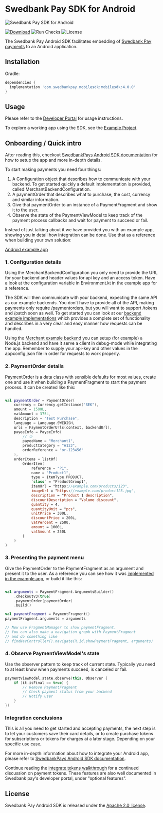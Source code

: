 # Swedbank Pay SDK for Android

![Swedbank Pay SDK for Android][opengraph-image]

[![Download][download-badge]][download-link]
![Run Checks][tests-badge]
![License][license-badge]

The Swedbank Pay Android SDK facilitates embedding of [Swedbank Pay payments](https://developer.swedbankpay.com/) to an Android application.

## Installation

Gradle:
```gradle
dependencies {
  implementation 'com.swedbankpay.mobilesdk:mobilesdk:4.0.0'
}
```

## Usage

Please refer to the [Developer Portal](https://developer.swedbankpay.com/modules-sdks/mobile-sdk/) for usage instructions.

To explore a working app using the SDK, see the [Example Project](https://github.com/SwedbankPay/swedbank-pay-sdk-android-example-app).

## Onboarding / Quick intro

After reading this, checkout [SwedbankPays Android SDK documentation][android-sdk-docs] for how to setup the app and more in-depth details.

To start making payments you need four things:

1.  A Configuration object that describes how to communicate with your backend. To get started quickly a default implementation is provided, called MerchantBackendConfiguration.
2.  A paymentOrder that describes what to purchase, the cost, currency and similar information.
3.  Give that paymentOrder to an instance of a PaymentFragment and show it to the user.
4.  Observe the state of the PaymentViewModel to keep track of the payment process callbacks and wait for payment to succeed or fail.

Instead of just talking about it we have provided you with an example app, showing you in detail how integration can be done. Use that as a reference when building your own solution:

[Android example app][example-app]

### 1. Configuration details

Using the MerchantBackendConfiguration you only need to provide the URL for your backend and header values for api key and an access token. Have a look at the configuration variable in [Environment.kt][environment-config] in the example app for a reference.

The SDK will then communicate with your backend, expecting the same API as our example backends. You don't have to provide all of the API, making payments only require /paymentorders, but you will want to support /tokens and /patch soon as well. To get started you can look at our [backend example implementations][merchant_backend] which provides a complete set of functionality and describes in a very clear and easy manner how requests can be handled.

Using the [Merchant example backend][merchant_backend] you can setup (for example) a Node.js backend and have it serve a client in debug-mode while integrating the app. Remember to supply your api-key and other values in the appconfig.json file in order for requests to work properly.

### 2. PaymentOrder details

PaymentOrder is a data class with sensible defaults for most values, create one and use it when building a PaymentFragment to start the payment process. It can be created like this:

``` Kotlin

val paymentOrder = PaymentOrder(
    currency = Currency.getInstance("SEK"),
    amount = 1500L,
    vatAmount = 375L,
    description = "Test Purchase",
    language = Language.SWEDISH,
    urls = PaymentOrderUrls(context, backendUrl),
    payeeInfo = PayeeInfo(
        // ①
        payeeName = "Merchant1",
        productCategory = "A123",
        orderReference = "or-123456"
    ),
    orderItems = listOf(
        OrderItem(
            reference = "P1",
            name = "Product1",
            type = ItemType.PRODUCT,
            `class` = "ProductGroup1",
            itemUrl = "https://example.com/products/123",
            imageUrl = "https://example.com/product123.jpg",
            description = "Product 1 description",
            discountDescription = "Volume discount",
            quantity = 4,
            quantityUnit = "pcs",
            unitPrice = 300L,
            discountPrice = 200L,
            vatPercent = 2500,
            amount = 1000L,
            vatAmount = 250L
        )
    )
)

```

### 3. Presenting the payment menu

Give the PaymentOrder to the PaymentFragment as an argument and present it to the user. As a reference you can see how it was [implemented in the example app][payment-fragment-builder], or build it like this:

``` Kotlin

val arguments = PaymentFragment.ArgumentsBuilder()
    .checkoutV3(true)
    .paymentOrder(paymentOrder)
    .build()

val paymentFragment = PaymentFragment()
paymentFragment.arguments = arguments

// Now use FragmentManager to show paymentFragment.
// You can also make a navigation graph with PaymentFragment
// and do something like
// findNavController().navigate(R.id.showPaymentFragment, arguments)


```

### 4. Observe PaymentViewModel's state

Use the observer pattern to keep track of current state. Typically you need to at least know when payments succeed, is canceled or fail.

``` Kotlin
paymentViewModel.state.observe(this, Observer {
    if (it.isFinal == true) {
        // Remove PaymentFragment
        // Check payment status from your backend
        // Notify user
    }
})
```

### Integration conclusions

This is all you need to get started and accepting payments, the next step is to let your customers save their card details, or to create purchase tokens for subscriptions or tokens for charges at a later stage. Depending on your specific use case.

For more in-depth information about how to integrate your Android app, please refer to [SwedbankPays Android SDK documentation][android-sdk-docs].

Continue reading the [integrate tokens walkthrough][integrate-tokens] for a continued discussion on payment tokens. These features are also well documented in Swedbank pay's developer portal, under "optional features".

## License

Swedbank Pay Android SDK is released under the [Apache 2.0 license](LICENSE).

[opengraph-image]: https://repository-images.githubusercontent.com/209749704/e2c62080-6d3d-11eb-807c-120df6645b06
[download-badge]: https://maven-badges.herokuapp.com/maven-central/com.swedbankpay.mobilesdk/mobilesdk/badge.svg
[download-link]: https://search.maven.org/artifact/com.swedbankpay.mobilesdk/mobilesdk
[tests-badge]: https://github.com/SwedbankPay/swedbank-pay-sdk-android/workflows/Run%20Checks/badge.svg
[license-badge]: https://img.shields.io/github/license/SwedbankPay/swedbank-pay-sdk-android
[dependabot-link]: https://dependabot.com
[dependabot-badge]: https://api.dependabot.com/badges/status?host=github&repo=SwedbankPay/swedbank-pay-sdk-android
[example-app]: https://github.com/SwedbankPay/swedbank-pay-sdk-android-example-app
[environment-config]: https://github.com/SwedbankPay/swedbank-pay-sdk-android-example-app/blob/main/app/src/main/java/com/swedbankpay/exampleapp/payment/Environment.kt#:~:text=MerchantBackendConfiguration.Builder
[payment-fragment-builder]: https://github.com/SwedbankPay/swedbank-pay-sdk-android-example-app/blob/main/app/src/main/java/com/swedbankpay/exampleapp/products/ProductsViewModel.kt#:~:text=PaymentFragment.ArgumentsBuilder
[android-sdk-docs]: https://developer.swedbankpay.com/modules-sdks/mobile-sdk/android
[integrate-tokens]: ./integrateTokens.md
[merchant_backend]: https://github.com/SwedbankPay/swedbank-pay-sdk-mobile-example-merchant
